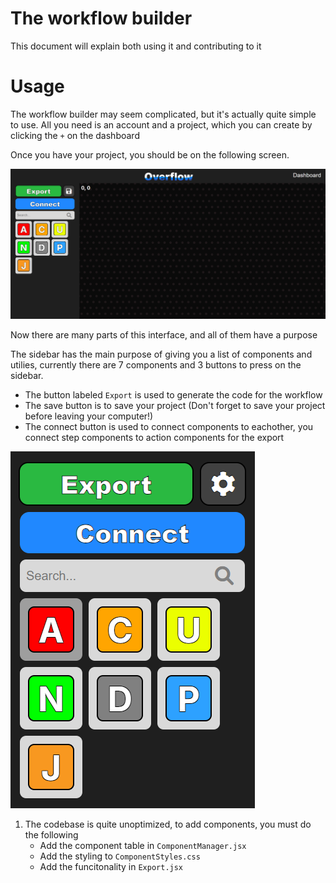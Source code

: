 # The workflow builder
This document will explain both using it and contributing to it

# Usage
The workflow builder may seem complicated, but it's actually quite simple to use. All you need is an account and a project, which you can create by clicking the `+` on the dashboard

Once you have your project, you should be on the following screen.

![Workflow Builder](./images/Builder.png)

Now there are many parts of this interface, and all of them have a purpose

The sidebar has the main purpose of giving you a list of components and utilies, currently there are 7 components and 3 buttons to press on the sidebar.
- The button labeled `Export` is used to generate the code for the workflow
- The save button is to save your project (Don't forget to save your project before leaving your computer!)
- The connect button is used to connect components to eachother, you connect step components to action components for the export

![Sidebar](images/Sidebar.png)

1. The codebase is quite unoptimized, to add components, you must do the following
    - Add the component table in `ComponentManager.jsx`
    - Add the styling to `ComponentStyles.css`
    - Add the funcitonality in `Export.jsx`